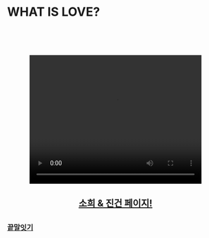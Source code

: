 <html>

<head>
  <title>JinGeon's HandMade-Page for Sohee</title>
  <meta charset="utf-8">
<link rel="stylesheet" href="style7.css">
</head>
<h1>WHAT IS LOVE?</h1><br><br><br>
<p style="text-align:center;">  <video width="400" height="300" controls>
    <source src="whatis.mp4" type="video/mp4">
    <source src="movie.ogg" type="video/ogg">
    Your browser does not support the video tag.
  </video></p>
<h2 style="text-align:center;"><a href="0715.html">소희 & 진건 페이지!</a><h2>
<h3><a href="word.html">끝말잇기</h3>

